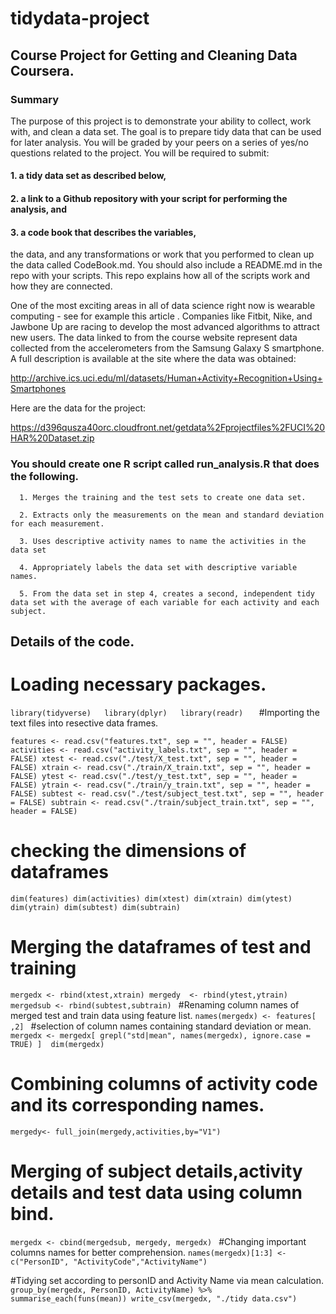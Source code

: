 # tidydata-project
## Course Project for Getting and Cleaning Data Coursera.
### Summary
The purpose of this project is to demonstrate your ability to collect, work with, and clean a data set. The goal is to prepare tidy data that can be used for later analysis. You will be graded by your peers on a series of yes/no questions related to the project. You will be required to submit: 
   #### 1. a tidy data set as described below, 
   #### 2. a link to a Github repository with your script for performing the analysis, and 
   #### 3. a code book that describes the variables, 
      
the data, and any transformations or work that you performed to clean up the data called CodeBook.md. You should also include a README.md in the repo with your scripts. This repo explains how all of the scripts work and how they are connected.

One of the most exciting areas in all of data science right now is wearable computing - see for example this article . Companies like Fitbit, Nike, and Jawbone Up are racing to develop the most advanced algorithms to attract new users. The data linked to from the course website represent data collected from the accelerometers from the Samsung Galaxy S smartphone. A full description is available at the site where the data was obtained:

http://archive.ics.uci.edu/ml/datasets/Human+Activity+Recognition+Using+Smartphones 

Here are the data for the project:

 https://d396qusza40orc.cloudfront.net/getdata%2Fprojectfiles%2FUCI%20HAR%20Dataset.zip  

### You should create one R script called run_analysis.R that does the following. 

      1. Merges the training and the test sets to create one data set.

      2. Extracts only the measurements on the mean and standard deviation for each measurement. 

      3. Uses descriptive activity names to name the activities in the data set

      4. Appropriately labels the data set with descriptive variable names. 

      5. From the data set in step 4, creates a second, independent tidy data set with the average of each variable for each activity and each subject.
      
 ## Details of the code.
 
 # Loading necessary packages.
`library(tidyverse)  
library(dplyr)  
library(readr)  
`
#Importing the text files into resective data frames.

`features <- read.csv("features.txt", sep = "", header = FALSE)
activities <- read.csv("activity_labels.txt", sep = "", header = FALSE)
xtest <- read.csv("./test/X_test.txt", sep = "", header = FALSE)
xtrain <- read.csv("./train/X_train.txt", sep = "", header = FALSE)
ytest <- read.csv("./test/y_test.txt", sep = "", header = FALSE)
ytrain <- read.csv("./train/y_train.txt", sep = "", header = FALSE)
subtest <- read.csv("./test/subject_test.txt", sep = "", header = FALSE)
subtrain <- read.csv("./train/subject_train.txt", sep = "", header = FALSE)
`
# checking the dimensions of dataframes
`dim(features)
dim(activities)
dim(xtest)
dim(xtrain)
dim(ytest)
dim(ytrain)
dim(subtest)
dim(subtrain)`

# Merging the dataframes of test and training
`mergedx <- rbind(xtest,xtrain)
mergedy  <- rbind(ytest,ytrain)
mergedsub <- rbind(subtest,subtrain)
`
#Renaming column names of merged test and train data using feature list.
`names(mergedx) <- features[ ,2]
`
#selection of column names containing standard deviation or mean.
`mergedx <- mergedx[ grepl("std|mean", names(mergedx), ignore.case = TRUE) ] 
dim(mergedx)
`
# Combining columns of activity code and its corresponding names.
`mergedy<- full_join(mergedy,activities,by="V1")
`
# Merging of subject details,activity details and test data using column bind.
`mergedx <- cbind(mergedsub, mergedy, mergedx)
`
#Changing important columns names for better comprehension.
`names(mergedx)[1:3] <- c("PersonID", "ActivityCode","ActivityName")`

#Tidying set according to personID and Activity Name via mean calculation.
`group_by(mergedx, PersonID, ActivityName) %>%
  summarise_each(funs(mean))
write_csv(mergedx, "./tidy data.csv")`
      
